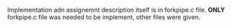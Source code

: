 Implementation adn assignemnt description itself is in forkpipe.c file.
**ONLY** forkpipe.c file was needed to be implement, other files were given.
